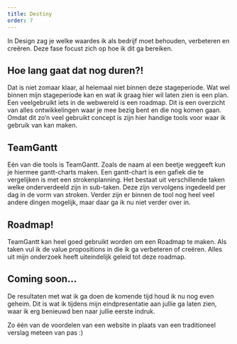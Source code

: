 ```yaml
---
title: Destiny
order: 7
---
```


In Design zag je welke waardes ik als bedrijf moet behouden, verbeteren en creëren. Deze fase focust zich op hoe ik dit ga bereiken.

## Hoe lang gaat dat nog duren?!
Dat is niet zomaar klaar, al helemaal niet binnen deze stageperiode. Wat wel binnen mijn stageperiode kan en wat ik graag hier wil laten zien is een plan. Een veelgebruikt iets in de webwereld is een roadmap. Dit is een overzicht van alles ontwikkelingen waar je mee bezig bent en die nog komen gaan. Omdat dit zo’n veel gebruikt concept is zijn hier handige tools voor waar ik gebruik van kan maken.

## TeamGantt
Eén van die tools is TeamGantt. Zoals de naam al een beetje weggeeft kun je hiermee gantt-charts maken. Een gantt-chart is een gafiek die te vergelijken is met een strokenplanning. Het bestaat uit verschillende taken welke onderverdeeld zijn in sub-taken. Deze zijn vervolgens ingedeeld per dag in de vorm van stroken. Verder zijn er binnen de tool nog heel veel andere dingen mogelijk, maar daar ga ik nu niet verder over in. 

## Roadmap!
TeamGantt kan heel goed gebruikt worden om een Roadmap te maken. Als taken vul ik de value propositions in die ik ga verbeteren of creëren. Alles uit mijn onderzoek heeft uiteindelijk geleid tot deze roadmap.

## Coming soon...
De resultaten met wat ik ga doen de komende tijd houd ik nu nog even geheim. Dit is wat ik tijdens mijn eindpresentatie aan jullie ga laten zien, waar ik erg benieuwd ben naar jullie eerste indruk.

Zo één van de voordelen van een website in plaats van een traditioneel verslag meteen van pas :)
